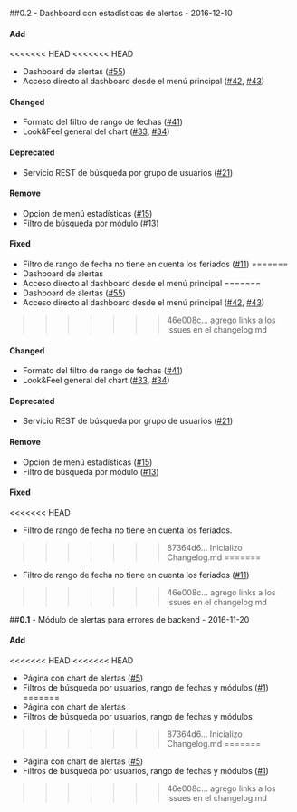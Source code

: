 ##0.2 - Dashboard con estadísticas de alertas -  2016-12-10

#### Add
<<<<<<< HEAD
<<<<<<< HEAD
- Dashboard de alertas ([#55](https://github.com/fabysoliz/proyecto-template/issues/1))
- Acceso directo al dashboard desde el menú principal ([#42](https://github.com/fabysoliz/proyecto-template/issues/1), [#43](https://github.com/fabysoliz/proyecto-template/issues/1))

#### Changed
- Formato del filtro de rango de fechas ([#41](https://github.com/fabysoliz/proyecto-template/issues/1))
- Look&Feel general del chart ([#33](https://github.com/fabysoliz/proyecto-template/issues/1), [#34](https://github.com/fabysoliz/proyecto-template/issues/1))

#### Deprecated
- Servicio REST de búsqueda por grupo de usuarios ([#21](https://github.com/fabysoliz/proyecto-template/issues/1))

#### Remove
- Opción de menú estadísticas ([#15](https://github.com/fabysoliz/proyecto-template/issues/1))
- Filtro de búsqueda por módulo ([#13](https://github.com/fabysoliz/proyecto-template/issues/1))

#### Fixed
- Filtro de rango de fecha no tiene en cuenta los feriados ([#11](https://github.com/fabysoliz/proyecto-template/issues/1))
=======
- Dashboard de alertas
- Acceso directo al dashboard desde el menú principal
=======
- Dashboard de alertas ([#55](https://github.com/fabysoliz/proyecto-template/issues/1))
- Acceso directo al dashboard desde el menú principal ([#42](https://github.com/fabysoliz/proyecto-template/issues/1), [#43](https://github.com/fabysoliz/proyecto-template/issues/1))
>>>>>>> 46e008c... agrego links a los issues en el changelog.md

#### Changed
- Formato del filtro de rango de fechas ([#41](https://github.com/fabysoliz/proyecto-template/issues/1))
- Look&Feel general del chart ([#33](https://github.com/fabysoliz/proyecto-template/issues/1), [#34](https://github.com/fabysoliz/proyecto-template/issues/1))

#### Deprecated
- Servicio REST de búsqueda por grupo de usuarios ([#21](https://github.com/fabysoliz/proyecto-template/issues/1))

#### Remove
- Opción de menú estadísticas ([#15](https://github.com/fabysoliz/proyecto-template/issues/1))
- Filtro de búsqueda por módulo ([#13](https://github.com/fabysoliz/proyecto-template/issues/1))

#### Fixed
<<<<<<< HEAD
- Filtro de rango de fecha no tiene en cuenta los feriados.
>>>>>>> 87364d6... Inicializo Changelog.md
=======
- Filtro de rango de fecha no tiene en cuenta los feriados ([#11](https://github.com/fabysoliz/proyecto-template/issues/1))
>>>>>>> 46e008c... agrego links a los issues en el changelog.md

##**0.1**  - Módulo de alertas para errores de backend - 2016-11-20

#### Add
<<<<<<< HEAD
<<<<<<< HEAD
- Página con chart de alertas ([#5](https://github.com/fabysoliz/proyecto-template/issues/1))
- Filtros de búsqueda por usuarios, rango de fechas y módulos ([#1](https://github.com/fabysoliz/proyecto-template/issues/1))
=======
- Página con chart de alertas
- Filtros de búsqueda por usuarios, rango de fechas y módulos
>>>>>>> 87364d6... Inicializo Changelog.md
=======
- Página con chart de alertas ([#5](https://github.com/fabysoliz/proyecto-template/issues/1))
- Filtros de búsqueda por usuarios, rango de fechas y módulos ([#1](https://github.com/fabysoliz/proyecto-template/issues/1))
>>>>>>> 46e008c... agrego links a los issues en el changelog.md
